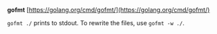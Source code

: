 **gofmt** [https://golang.org/cmd/gofmt/](https://golang.org/cmd/gofmt/)

`gofmt ./` prints to stdout. To rewrite the files, use `gofmt -w ./`.
